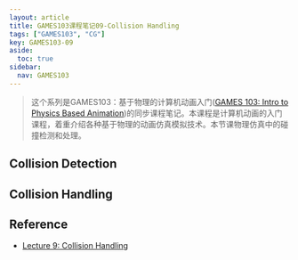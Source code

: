 ```yaml
---
layout: article
title: GAMES103课程笔记09-Collision Handling
tags: ["GAMES103", "CG"]
key: GAMES103-09
aside:
  toc: true
sidebar:
  nav: GAMES103
---
```


> 这个系列是GAMES103：基于物理的计算机动画入门([GAMES 103: Intro to Physics Based Animation](http://games-cn.org/games103/))的同步课程笔记。本课程是计算机动画的入门课程，着重介绍各种基于物理的动画仿真模拟技术。本节课物理仿真中的碰撞检测和处理。
<!--more-->

## Collision Detection

## Collision Handling

## Reference

- [Lecture 9: Collision Handling](https://www.bilibili.com/video/BV12Q4y1S73g?p=9)